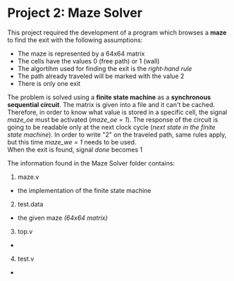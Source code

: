 # Project 2: **Maze Solver**

This project required the development of a program which browses a **maze** to find the exit with the following assumptions:
* The maze is represented by a 64x64 matrix
* The cells have the values 0 (free path) or 1 (wall)
* The algortihm used for finding the exit is the *right-hand rule*
* The path already traveled will be marked with the value 2
* There is only one exit

The problem is solved using a **finite state machine** as a **synchronous sequential circuit**. The matrix is given into a file and it can't be cached. Therefore, in order to know what value is stored in a specific cell, the signal *maze_oe* must be activated (*maze_oe = 1*). The response of the circuit is going to be readable only at the next clock cycle (*next state in the finite state machine*).
In order to write "2" on the traveled path, same rules apply, but this time *maze_we = 1* needs to be used.\
When the exit is found, signal *done* becomes 1

The information found in the Maze Solver folder contains:
1. maze.v
* the implementation of the finite state machine
2. test.data
* the given maze *(64x64 matrix)*
3. top.v
*
4. test.v
* 
